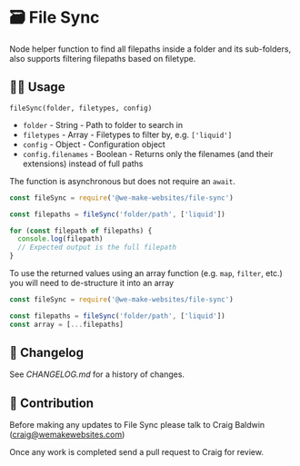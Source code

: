 # 🗃️ File Sync

Node helper function to find all filepaths inside a folder and its sub-folders, also supports filtering filepaths based on filetype.

## 👩‍💻 Usage

`fileSync(folder, filetypes, config)`

* `folder` - String - Path to folder to search in
* `filetypes` - Array - Filetypes to filter by, e.g. `['liquid']`
* `config` - Object - Configuration object
* `config.filenames` - Boolean - Returns only the filenames (and their extensions) instead of full paths

The function is asynchronous but does not require an `await`.


```js
const fileSync = require('@we-make-websites/file-sync')

const filepaths = fileSync('folder/path', ['liquid'])

for (const filepath of filepaths) {
  console.log(filepath)
  // Expected output is the full filepath
}
```

To use the returned values using an array function (e.g. `map`, `filter`, etc.) you will need to de-structure it into an array

```js
const fileSync = require('@we-make-websites/file-sync')

const filepaths = fileSync('folder/path', ['liquid'])
const array = [...filepaths]
```

## 📅 Changelog

See *CHANGELOG.md* for a history of changes.

## 🤝 Contribution

Before making any updates to File Sync please talk to Craig Baldwin (craig@wemakewebsites.com)

Once any work is completed send a pull request to Craig for review.